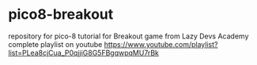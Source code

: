 # pico8-breakout
repository for pico-8 tutorial for Breakout game from Lazy Devs Academy  
complete playlist on youtube https://www.youtube.com/playlist?list=PLea8cjCua_P0qjjiG8G5FBgqwpqMU7rBk
